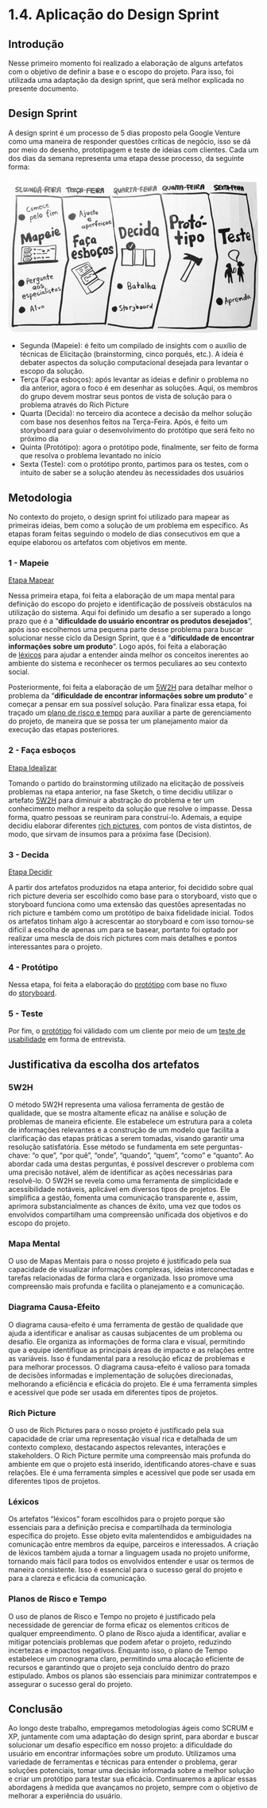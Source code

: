 # 1.4. Aplicação do Design Sprint

## Introdução

Nesse primeiro momento foi realizado a elaboração de alguns artefatos com o objetivo de definir a base e o escopo do projeto. Para isso, foi utilizada uma adaptação da design sprint, que será melhor explicada no presente documento.

## Design Sprint

A design sprint é um processo de 5 dias proposto pela Google Venture como uma maneira de responder questões críticas de negócio, isso se dá por meio do desenho, prototipagem e teste de ideias com clientes. Cada um dos dias da semana representa uma etapa desse processo, da seguinte forma:

![DesignSprint](../Assets/designSprint.png)

- Segunda (Mapeie): é feito um compilado de insights com o auxílio de técnicas de Elicitação (brainstorming, cinco porquês, etc.). A ideia é debater aspectos da solução computacional desejada para levantar o escopo da solução.
- Terça (Faça esboços): após levantar as ideias e definir o problema no dia anterior, agora o foco é em desenhar as soluções. Aqui, os membros do grupo devem mostrar seus pontos de vista de solução para o problema através do Rich Picture
- Quarta (Decida): no terceiro dia acontece a decisão da melhor solução com base nos desenhos feitos na Terça-Feira. Após, é feito um storyboard para guiar o desenvolvimento do protótipo que será feito no próximo dia
- Quinta (Protótipo): agora o protótipo pode, finalmente, ser feito de forma que resolva o problema levantado no início
- Sexta (Teste): com o protótipo pronto, partimos para os testes, com o intuito de saber se a solução atendeu às necessidades dos usuários

## Metodologia

No contexto do projeto, o design sprint foi utilizado para mapear as primeiras ideias, bem como a solução de um problema em específico. As etapas foram feitas seguindo o modelo de dias consecutivos em que a equipe elaborou os artefatos com objetivos em mente.

### 1 - Mapeie

[Etapa Mapear](/Base/1.4.1.Mapear.md)

Nessa primeira etapa, foi feita a elaboração de um mapa mental para definição do escopo do projeto e identificação de possíveis obstáculos na utilização do sistema. Aqui foi definido um desafio a ser superado a longo prazo que é a “**dificuldade do usuário encontrar os produtos desejados**“, após isso escolhemos uma pequena parte desse problema para buscar solucionar nesse ciclo da Design Sprint, que é a “**dificuldade de encontrar informações sobre um produto**“. Logo após, foi feita a elaboração de [léxicos](https://unbarqdsw2023-2.github.io/2023.2_G7_ProjetoMagazineLuiza/#/Base/lexicos) para ajudar a entender ainda melhor os conceitos inerentes ao ambiente do sistema e reconhecer os termos peculiares ao seu contexto social.

Posteriormente, foi feita a elaboração de um [5W2H](https://unbarqdsw2023-2.github.io/2023.2_G7_ProjetoMagazineLuiza/#/Base/5W2H) para detalhar melhor o problema da “**dificuldade de encontrar informações sobre um produto**“ e começar a pensar em sua possível solução. Para finalizar essa etapa, foi traçado um [plano de risco e tempo](https://unbarqdsw2023-2.github.io/2023.2_G7_ProjetoMagazineLuiza/#/Base/plano-risco-tempo) para auxiliar a parte de gerenciamento do projeto, de maneira que se possa ter um planejamento maior da execução das etapas posteriores.

### 2 - Faça esboços

[Etapa Idealizar](/Base/1.4.2.Idealizar.md)

Tomando o partido do brainstorming utilizado na elicitação de possíveis problemas na etapa anterior, na fase Sketch, o time decidiu utilizar o artefato [5W2H](https://www.notion.so/93efe0ced82042c08d0ddfe48d3708c3?pvs=21) para diminuir a abstração do problema e ter um conhecimento melhor a respeito da solução que resolve o impasse. Dessa forma, quatro pessoas se reuniram para construí-lo. Ademais, a equipe decidiu elaborar diferentes [rich pictures](https://www.notion.so/93efe0ced82042c08d0ddfe48d3708c3?pvs=21), com pontos de vista distintos, de modo, que sirvam de insumos para a próxima fase (Decision).

### 3 - Decida

[Etapa Decidir](/Base/1.4.3.Decidir.md)

A partir dos artefatos produzidos na etapa anterior, foi decidido sobre qual rich picture deveria ser escolhido como base para o storyboard, visto que o storyboard funciona como uma extensão das questões apresentadas no rich picture e também como um protótipo de baixa fidelidade inicial. Todos os artefatos tinham algo à acrescentar ao storyboard e com isso tornou-se difícil a escolha de apenas um para se basear, portanto foi optado por realizar uma mescla de dois rich pictures com mais detalhes e pontos interessantes para o projeto.

### 4 - Protótipo

Nessa etapa, foi feita a elaboração do [protótipo](https://unbarqdsw2023-2.github.io/2023.2_G7_ProjetoMagazineLuiza/#/Base/Prototipos) com base no fluxo do [storyboard](https://unbarqdsw2023-2.github.io/2023.2_G7_ProjetoMagazineLuiza/#/Base/storyboard).

### 5 - Teste

Por fim, o [protótipo](https://unbarqdsw2023-2.github.io/2023.2_G7_ProjetoMagazineLuiza/#/Base/Prototipos) foi válidado com um cliente por meio de um [teste de usabilidade](https://unbarqdsw2023-2.github.io/2023.2_G7_ProjetoMagazineLuiza/#/Base/validacao-prototipo) em forma de entrevista.

## Justificativa da escolha dos artefatos

### 5W2H

O método 5W2H representa uma valiosa ferramenta de gestão de qualidade, que se mostra altamente eficaz na análise e solução de problemas de maneira eficiente. Ele estabelece um estrutura para a coleta de informações relevantes e a construção de um modelo que facilita a clarificação das etapas práticas a serem tomadas, visando garantir uma resolução satisfatória. Esse método se fundamenta em sete perguntas-chave: “o que”, “por quê”, “onde”, “quando”, “quem”, “como” e “quanto”. Ao abordar cada uma destas perguntas, é possível descrever o problema com uma precisão notável, além de identificar as ações necessárias para resolvê-lo. O 5W2H se revela como uma ferramenta de simplicidade e acessibilidade notáveis, aplicável em diversos tipos de projetos. Ele simplifica a gestão, fomenta uma comunicação transparente e, assim, aprimora substancialmente as chances de êxito, uma vez que todos os envolvidos compartilham uma compreensão unificada dos objetivos e do escopo do projeto.

### Mapa Mental

O uso de Mapas Mentais para o nosso projeto é justificado pela sua capacidade de visualizar informações complexas, ideias interconectadas e tarefas relacionadas de forma clara e organizada. Isso promove uma compreensão mais profunda e facilita o planejamento e a comunicação.

### Diagrama Causa-Efeito

O diagrama causa-efeito é uma ferramenta de gestão de qualidade que ajuda a identificar e analisar as causas subjacentes de um problema ou desafio. Ele organiza as informações de forma clara e visual, permitindo que a equipe identifique as principais áreas de impacto e as relações entre as variáveis. Isso é fundamental para a resolução eficaz de problemas e para melhorar processos. O diagrama causa-efeito é valioso para tomada de decisões informadas e implementação de soluções direcionadas, melhorando a eficiência e eficácia do projeto. Ele é uma ferramenta simples e acessível que pode ser usada em diferentes tipos de projetos.

### Rich Picture

O uso de Rich Pictures para o nosso projeto é justificado pela sua capacidade de criar uma representação visual rica e detalhada de um contexto complexo, destacando aspectos relevantes, interações e stakeholders. O Rich Picture permite uma compreensão mais profunda do ambiente em que o projeto está inserido, identificando atores-chave e suas relações. Ele é uma ferramenta simples e acessível que pode ser usada em diferentes tipos de projetos.

### Léxicos

Os artefatos “léxicos” foram escolhidos para o projeto porque são essenciais para a definição precisa e compartilhada da terminologia específica do projeto. Esse objeto evita malentendidos e ambiguidades na comunicação entre membros da equipe, parceiros e interessados. A criação de léxicos também ajuda a tornar a linguagem usada no projeto uniforme, tornando mais fácil para todos os envolvidos entender e usar os termos de maneira consistente. Isso é essencial para o sucesso geral do projeto e para a clareza e eficácia da comunicação.

### Planos de Risco e Tempo

O uso de planos de Risco e Tempo no projeto é justificado pela necessidade de gerenciar de forma eficaz os elementos críticos de qualquer empreendimento. O plano de Risco ajuda a identificar, avaliar e mitigar potenciais problemas que podem afetar o projeto, reduzindo incertezas e impactos negativos. Enquanto isso, o plano de Tempo estabelece um cronograma claro, permitindo uma alocação eficiente de recursos e garantindo que o projeto seja concluído dentro do prazo estipulado. Ambos os planos são essenciais para minimizar contratempos e assegurar o sucesso geral do projeto.

## Conclusão

Ao longo deste trabalho, empregamos metodologias ágeis como SCRUM e XP, juntamente com uma adaptação do design sprint, para abordar e buscar solucionar um desafio específico em nosso projeto: a dificuldade do usuário em encontrar informações sobre um produto. Utilizamos uma variedade de ferramentas e técnicas para entender o problema, gerar soluções potenciais, tomar uma decisão informada sobre a melhor solução e criar um protótipo para testar sua eficácia. Continuaremos a aplicar essas abordagens à medida que avançamos no projeto, sempre com o objetivo de melhorar a experiência do usuário.